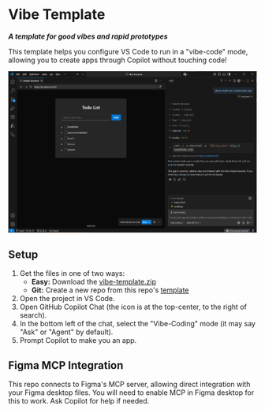 # Vibe Template

***A template for good vibes and rapid prototypes***

This template helps you configure VS Code to run in a "vibe-code" mode, 
allowing you to create apps through Copilot without touching code!

![VS Code screenshot of vibe coding layout](./assets/readme-screenshot.png)

## Setup

1. Get the files in one of two ways:
   - **Easy:** Download the [vibe-template.zip](https://github.com/aipx-proto/vibe-template/archive/refs/heads/main.zip)
   - **Git:** Create a new repo from this repo's [template](https://github.com/new?template_name=vibe-template&template_owner=aipx-proto)
2. Open the project in VS Code.
3. Open GitHub Copilot Chat (the icon is at the top-center, to the right of search).
4. In the bottom left of the chat, select the "Vibe-Coding" mode (it may say "Ask" or "Agent" by default).
5. Prompt Copilot to make you an app.

## Figma MCP Integration

This repo connects to Figma's MCP server, allowing direct integration with your Figma desktop files. 
You will need to enable MCP in Figma desktop for this to work. Ask Copilot for help if needed.